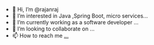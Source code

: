 - 👋 Hi, I’m @rajanraj
- 👀 I’m interested in Java ,Spring Boot, micro services...
- 🌱 I’m currently working as a software developer ...
- 💞️ I’m looking to collaborate on ...
- 📫 How to reach me [...](https://www.linkedin.com/in/rajan-sankar/)

<!---
rajanraj/rajanraj is a ✨ special ✨ repository because its `README.md` (this file) appears on your GitHub profile.
You can click the Preview link to take a look at your changes.
--->
